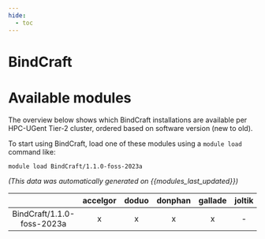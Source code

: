 ```yaml
---
hide:
  - toc
---
```


BindCraft
=========

# Available modules


The overview below shows which BindCraft installations are available per HPC-UGent Tier-2 cluster, ordered based on software version (new to old).

To start using BindCraft, load one of these modules using a `module load` command like:

```shell
module load BindCraft/1.1.0-foss-2023a
```

*(This data was automatically generated on {{modules_last_updated}})*  

| |accelgor|doduo|donphan|gallade|joltik|shinx|skitty|
| :---: | :---: | :---: | :---: | :---: | :---: | :---: | :---: |
|BindCraft/1.1.0-foss-2023a|x|x|x|x|-|x|x|
